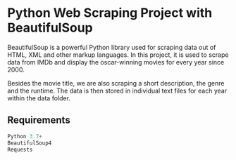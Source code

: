# Python Web Scraping Project with BeautifulSoup

BeautifulSoup is a powerful Python library used for scraping data out of HTML, XML and other markup languages. In this project, it is used to scrape data from IMDb and display the oscar-winning movies for every year since 2000. 

Besides the movie title, we are also scraping a short description, the genre and the runtime. The data is then stored in individual text files for each year within the data folder.

## Requirements

```Python
Python 3.7+
BeautifulSoup4
Requests
```
